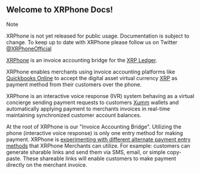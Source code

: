## Welcome to XRPhone Docs!

> [!NOTE]
> XRPhone is not yet released for public usage. Documentation is subject to change. To keep up to date with XRPhone please follow us on Twitter [@XRPhoneOfficial](http://twitter.com/XRPhoneOfficial)

[XRPhone](https://xrphone.app) is an invoice accounting bridge for the [XRP Ledger](https://xrpl.org).

XRPhone enables merchants using invoice accounting platforms like [Quickbooks Online](https://quickbooks.intuit.com/online) to accept the digital asset virtual currency [XRP](https://ripple.com/xrp) as payment method from their customers over the phone.

XRPhone is an interactive voice response (IVR) system behaving as a virtual concierge sending payment requests to customers [Xumm](https://xumm.app) wallets and automatically applying payment to merchants invoices in real-time maintaining synchronized customer account balances.

At the root of XRPhone is our "Invoice Accounting Bridge". Utilizing the phone (interactive voice response) is only one entry method for making payment. XRPhone is [experimenting with different alternate payment entry methods](/v1/proof-of-concepts/merchant-chrome-extension.md) that XRPhone Merchants can utilize. For example: customers can generate sharable links and send them via SMS, email, or simple copy-paste. These shareable links will enable customers to make payment directly on the merchant invoice.